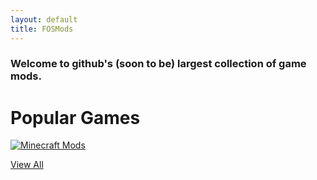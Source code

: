 ```yaml
---
layout: default
title: FOSMods
---
```


### Welcome to github's (soon to be) largest collection of game mods.

# Popular Games
[![Minecraft Mods](https://github-readme-stats.vercel.app/api/pin/?username=FOSMods&repo=Minecraft)](./Games/Minecraft)

[View All](./Games)
